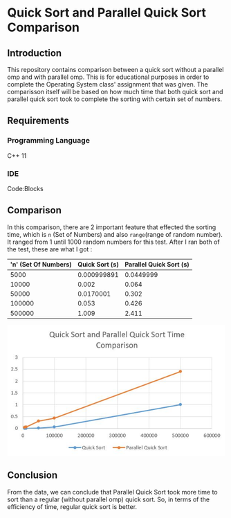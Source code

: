 # Quick Sort and Parallel Quick Sort Comparison

## Introduction 
This repository contains comparison between a quick sort without a parallel omp and with parallel omp. This is for educational purposes in order to complete the Operating System class' assignment that was given. The comparisson itself will be based on how much time that both quick sort and parallel quick sort took to complete the sorting with certain set of numbers. 

## Requirements

### Programming Language
C++ 11 

### IDE
Code:Blocks

## Comparison
In this comparison, there are 2 important feature that effected the sorting time, which is `n` (Set of Numbers) and also `range`(range of random number). It ranged from 1 until 1000 random numbers for this test. After I ran both of the test, these are what I got : 

| 'n' (Set Of Numbers)  | Quick Sort (s)    | Parallel Quick Sort (s)|
| ----------------------| ------------------| -----------------------|
| 5000                  | 0.000999891       | 0.0449999              |
| 10000                 | 0.002             | 0.064                  |
| 50000                 | 0.0170001         | 0.302                  |
| 100000                | 0.053             | 0.426                  |
| 500000                | 1.009             | 2.411                  |


![Time Comparisson](https://github.com/kayleenp/QuickSortTaskOS/blob/master/time%20comparisson%20qs.JPG)
    

## Conclusion 
From the data, we can conclude that Parallel Quick Sort took more time to sort than a regular (without parallel omp) quick sort. So, in terms of the efficiency of time, regular quick sort is better. 
